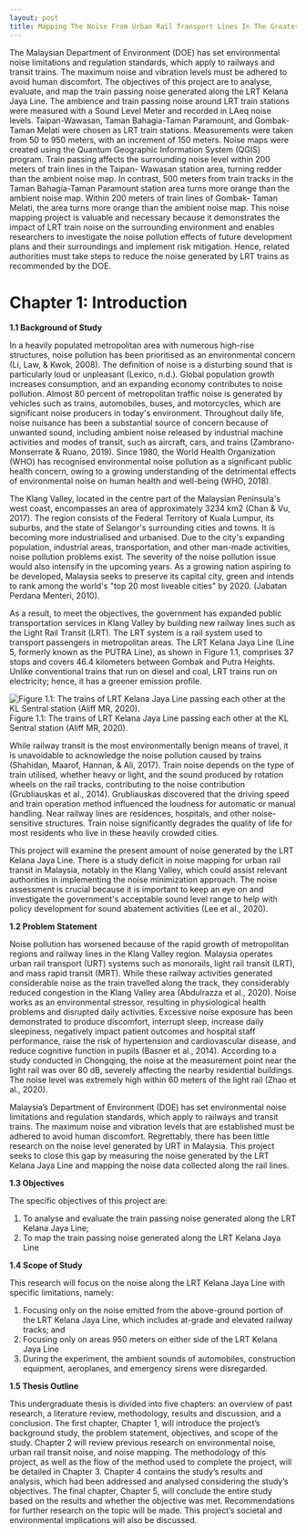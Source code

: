 ```yaml
---
layout: post
title: Mapping The Noise From Urban Rail Transport Lines In The Greater Klang Valley Area; A Final Year Project
---
```


The Malaysian Department of Environment (DOE) has set environmental noise 
limitations and regulation standards, which apply to railways and transit trains. The 
maximum noise and vibration levels must be adhered to avoid human discomfort. The 
objectives of this project are to analyse, evaluate, and map the train passing noise 
generated along the LRT Kelana Jaya Line. The ambience and train passing noise 
around LRT train stations were measured with a Sound Level Meter and recorded in 
LAeq noise levels. Taipan-Wawasan, Taman Bahagia-Taman Paramount, and 
Gombak-Taman Melati were chosen as LRT train stations. Measurements were taken 
from 50 to 950 meters, with an increment of 150 meters. Noise maps were created 
using the Quantum Geographic Information System (QGIS) program. Train passing 
affects the surrounding noise level within 200 meters of train lines in the Taipan-
Wawasan station area, turning redder than the ambient noise map. In contrast, 500 
meters from train tracks in the Taman Bahagia-Taman Paramount station area turns 
more orange than the ambient noise map. Within 200 meters of train lines of Gombak-
Taman Melati, the area turns more orange than the ambient noise map. This noise 
mapping project is valuable and necessary because it demonstrates the impact of LRT 
train noise on the surrounding environment and enables researchers to investigate the 
noise pollution effects of future development plans and their surroundings and 
implement risk mitigation. Hence, related authorities must take steps to reduce the 
noise generated by LRT trains as recommended by the DOE. 

# Chapter 1: Introduction
**1.1 Background of Study** 

In a heavily populated metropolitan area with numerous high-rise structures, noise 
pollution has been prioritised as an environmental concern (Li, Law, & Kwok, 2008). 
The definition of noise is a disturbing sound that is particularly loud or unpleasant 
(Lexico, n.d.). Global population growth increases consumption, and an expanding 
economy contributes to noise pollution. Almost 80 percent of metropolitan traffic 
noise is generated by vehicles such as trains, automobiles, buses, and motorcycles, 
which are significant noise producers in today's environment. Throughout daily life, 
noise nuisance has been a substantial source of concern because of unwanted sound, 
including ambient noise released by industrial machine activities and modes of transit, 
such as aircraft, cars, and trains (Zambrano-Monserrate & Ruano, 2019). Since 1980, 
the World Health Organization (WHO) has recognised environmental noise pollution 
as a significant public health concern, owing to a growing understanding of the 
detrimental effects of environmental noise on human health and well-being (WHO, 
2018). 

The Klang Valley, located in the centre part of the Malaysian Peninsula's west 
coast, encompasses an area of approximately 3234 km2 (Chan & Vu, 2017). The 
region consists of the Federal Territory of Kuala Lumpur, its suburbs, and the state of 
Selangor's surrounding cities and towns. It is becoming more industrialised and 
urbanised. Due to the city's expanding population, industrial areas, transportation, and 
other man-made activities, noise pollution problems exist. The severity of the noise 
pollution issue would also intensify in the upcoming years. As a growing nation 
aspiring to be developed, Malaysia seeks to preserve its capital city, green and intends 
to rank among the world's "top 20 most liveable cities" by 2020. (Jabatan Perdana 
Menteri, 2010). 
 
As a result, to meet the objectives, the government has expanded public 
transportation services in Klang Valley by building new railway lines such as the Light 
Rail Transit (LRT). The LRT system is a rail system used to transport passengers in 
metropolitan areas. The LRT Kelana Jaya Line (Line 5, formerly known as the PUTRA 
Line), as shown in Figure 1.1, comprises 37 stops and covers 46.4 kilometers between 
Gombak and Putra Heights. Unlike conventional trains that run on diesel and coal, 
LRT trains run on electricity; hence, it has a greener emission profile. 

![Figure 1.1: The trains of LRT Kelana Jaya Line passing each other at the KL Sentral station (Aliff MR, 2020).](https://upload.wikimedia.org/wikipedia/commons/9/96/Innovia_Metro_200_MLR_and_300_at_KL_Sentral.jpg)
Figure 1.1: The trains of LRT Kelana Jaya Line passing each other at the KL Sentral station (Aliff MR, 2020).

While railway transit is the most environmentally benign means of travel, it is 
unavoidable to acknowledge the noise pollution caused by trains (Shahidan, Maarof, 
Hannan, & Ali, 2017). Train noise depends on the type of train utilised, whether heavy 
or light, and the sound produced by rotation wheels on the rail tracks, contributing to 
the noise contribution (Grubliauskas et al., 2014). Grubliauskas discovered that the 
driving speed and train operation method influenced the loudness for automatic or 
manual handling. Near railway lines are residences, hospitals, and other noise-
sensitive structures. Train noise significantly degrades the quality of life for most 
residents who live in these heavily crowded cities. 
 
This project will examine the present amount of noise generated by the LRT 
Kelana Jaya Line. There is a study deficit in noise mapping for urban rail transit in 
Malaysia, notably in the Klang Valley, which could assist relevant authorities in 
implementing the noise minimization approach. The noise assessment is crucial because it is important to keep an eye on and investigate the government's acceptable 
sound level range to help with policy development for sound abatement activities (Lee 
et al., 2020).

**1.2 Problem Statement** 

Noise pollution has worsened because of the rapid growth of metropolitan regions 
and railway lines in the Klang Valley region. Malaysia operates urban rail transport 
(URT) systems such as monorails, light rail transit (LRT), and mass rapid transit 
(MRT). While these railway activities generated considerable noise as the train 
travelled along the track, they considerably reduced congestion in the Klang Valley 
area (Abdulrazza et al., 2020). Noise works as an environmental stressor, resulting in 
physiological health problems and disrupted daily activities. Excessive noise exposure 
has been demonstrated to produce discomfort, interrupt sleep, increase daily 
sleepiness, negatively impact patient outcomes and hospital staff performance, raise 
the risk of hypertension and cardiovascular disease, and reduce cognitive function in 
pupils (Basner et al., 2014). According to a study conducted in Chongqing, the noise 
at the measurement point near the light rail was over 80 dB, severely affecting the 
nearby residential buildings. The noise level was extremely high within 60 meters of 
the light rail (Zhao et al., 2020). 
 
Malaysia’s Department of Environment (DOE) has set environmental noise 
limitations and regulation standards, which apply to railways and transit trains. The 
maximum noise and vibration levels that are established must be adhered to avoid 
human discomfort. Regrettably, there has been little research on the noise level generated by URT in Malaysia. This project seeks to close this gap by measuring the 
noise generated by the LRT Kelana Jaya Line and mapping the noise data collected 
along the rail lines.

**1.3 Objectives**

The specific objectives of this project are: 
1. To analyse and evaluate the train passing noise generated along the LRT  Kelana Jaya Line;   
2. To map the train passing noise generated along the LRT Kelana Jaya Line

**1.4 Scope of Study** 

This research will focus on the noise along the LRT Kelana Jaya Line with specific 
limitations, namely: 
1. Focusing only on the noise emitted from the above-ground portion of the LRT 
Kelana Jaya Line, which includes at-grade and elevated railway tracks; and 
2. Focusing only on areas 950 meters on either side of the LRT Kelana Jaya Line 
3. During the experiment, the ambient sounds of automobiles, construction 
equipment, aeroplanes, and emergency sirens were disregarded. 

**1.5 Thesis Outline** 

This undergraduate thesis is divided into five chapters: an overview of past research, 
a literature review, methodology, results and discussion, and a conclusion. The first 
chapter, Chapter 1, will introduce the project’s background study, the problem 
statement, objectives, and scope of the study. Chapter 2 will review previous research 
on environmental noise, urban rail transit noise, and noise mapping. The methodology 
of this project, as well as the flow of the method used to complete the project, will be 
detailed in Chapter 3. Chapter 4 contains the study’s results and analysis, which had 
been addressed and analysed considering the study’s objectives. The final chapter, 
Chapter 5, will conclude the entire study based on the results and whether the objective 
was met. Recommendations for further research on the topic will be made. This 
project’s societal and environmental implications will also be discussed. 